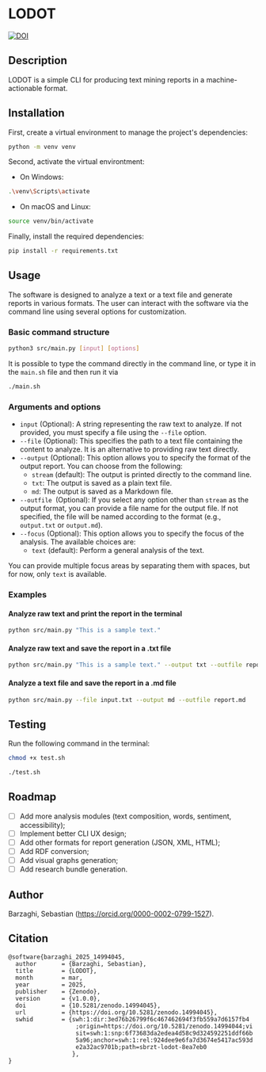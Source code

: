 # LODOT

[![DOI](https://zenodo.org/badge/DOI/10.5281/zenodo.14994045.svg)](https://doi.org/10.5281/zenodo.14994045)


## Description

LODOT is a simple CLI for producing text mining reports in a machine-actionable format.

## Installation

First, create a virtual environment to manage the project's dependencies:

```bash
python -m venv venv
```

Second, activate the virtual environtment:

* On Windows:  
```bash
.\venv\Scripts\activate
```

* On macOS and Linux:  
```bash
source venv/bin/activate
```

Finally, install the required dependencies:

```bash
pip install -r requirements.txt
```

## Usage

The software is designed to analyze a text or a text file and generate reports in various formats. The user can interact with the software via the command line using several options for customization.

### Basic command structure

```bash
python3 src/main.py [input] [options]
```

It is possible to type the command directly in the command line, or type it in the `main.sh` file and then run it via

```bash
./main.sh
```

### Arguments and options

* `input` (Optional): A string representing the raw text to analyze. If not provided, you must specify a file using the `--file` option.
* `--file` (Optional): This specifies the path to a text file containing the content to analyze. It is an alternative to providing raw text directly.
* `--output` (Optional): This option allows you to specify the format of the output report. You can choose from the following:
    * `stream` (default): The output is printed directly to the command line.
    * `txt`: The output is saved as a plain text file.
    * `md`: The output is saved as a Markdown file.
* `--outfile `(Optional): If you select any option other than `stream` as the output format, you can provide a file name for the output file. If not specified, the file will be named according to the format (e.g., `output.txt` or `output.md`).
* `--focus` (Optional): This option allows you to specify the focus of the analysis. The available choices are:
    * `text` (default): Perform a general analysis of the text.

You can provide multiple focus areas by separating them with spaces, but for now, only `text` is available.

### Examples

#### Analyze raw text and print the report in the terminal

```bash
python src/main.py "This is a sample text."
```

#### Analyze raw text and save the report in a .txt file

```bash
python src/main.py "This is a sample text." --output txt --outfile report.txt
```

#### Analyze a text file and save the report in a .md file

```bash
python src/main.py --file input.txt --output md --outfile report.md
```

## Testing

Run the following command in the terminal:

```bash
chmod +x test.sh

./test.sh
```

## Roadmap

- [ ] Add more analysis modules (text composition, words, sentiment, accessibility);
- [ ] Implement better CLI UX design;
- [ ] Add other formats for report generation (JSON, XML, HTML);
- [ ] Add RDF conversion;
- [ ] Add visual graphs generation;
- [ ] Add research bundle generation.

## Author

Barzaghi, Sebastian (https://orcid.org/0000-0002-0799-1527).

## Citation

```
@software{barzaghi_2025_14994045,
  author       = {Barzaghi, Sebastian},
  title        = {LODOT},
  month        = mar,
  year         = 2025,
  publisher    = {Zenodo},
  version      = {v1.0.0},
  doi          = {10.5281/zenodo.14994045},
  url          = {https://doi.org/10.5281/zenodo.14994045},
  swhid        = {swh:1:dir:3ed76b26799f6c467462694f3fb559a7d6157fb4
                   ;origin=https://doi.org/10.5281/zenodo.14994044;vi
                   sit=swh:1:snp:6f73683da2edea4d58c9d324592251ddf66b
                   5a96;anchor=swh:1:rel:924dee9e6fa7d3674e5417ac593d
                   e2a32ac9701b;path=sbrzt-lodot-8ea7eb0
                  },
}
```
